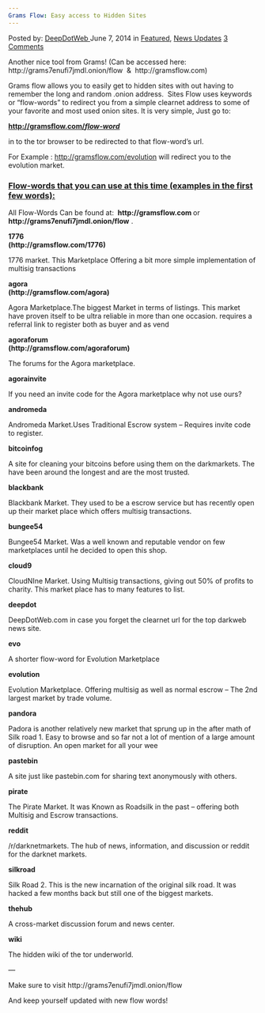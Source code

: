 ```yaml
---
Grams Flow: Easy access to Hidden Sites
---
```

<article class="post-listing post-5909 post type-post status-publish format-standard has-post-thumbnail hentry category-deepdot-news category-news-updates tag-access tag-easy tag-flow tag-grams tag-hidden tag-sites">
    <div class="post-inner">
    <p class="post-meta">
    <span>Posted by: <a href="https://www.deepdotweb.com/author/admin/" title="">DeepDotWeb </a></span>
    <span>June 7, 2014</span>
    <span>in <a href="https://www.deepdotweb.com/category/deepdot-news/" rel="category tag">Featured</a>, <a href="https://www.deepdotweb.com/category/news-updates/" rel="category tag">News Updates</a></span>
    <span><a href="https://www.deepdotweb.com/2014/06/07/grams-flow-easy-access-hidden-sites/#comments">3 Comments</a></span>
    </p>
    <div class="clear"></div>
    <div class="entry">
    <p class="text-muted">Another nice tool from Grams! (Can be accessed here: http://grams7enufi7jmdl.onion/flow  &amp;  http://gramsflow.com)</p>
    <p class="text-muted">Grams flow allows you to easily get to hidden sites with out having to remember the long and random .onion address.  Sites Flow uses keywords or &#8220;flow-words&#8221; to redirect you from a simple clearnet address to some of your favorite and most used onion sites. It is very simple, Just go to:</p>
    <p class="text-muted"><span style="text-decoration: underline;"><strong>http://gramsflow.com/<i>flow-word</i> </strong></span></p>
    <p class="text-muted">in to the tor browser to be redirected to that flow-word&#8217;s url.</p>
    <div class="alert alert-info">For Example : <a class="alert-link" href="http://gramsflow.com/evolution" target="_blank">http://gramsflow.com/evolution</a> will redirect you to the evolution market.</div>
    <div class="panel panel-primary">
    <div class="panel-heading">
    <h3 class="panel-title"><span style="text-decoration: underline;">Flow-words that you can use at this time (examples in the first few words):</span></h3>
    <p>All Flow-Words Can be found at:  <strong>http://gramsflow.com </strong>or<strong> http://grams7enufi7jmdl.onion/flow</strong> .</p>
    </div>
    <div class="panel-body">
    <div class="col-6 col-sm-6 col-md-4 col-lg-4">
    <p class="text-primary" style="white-space: nowrap;"><strong>1776</strong><br/>
    <strong> (http://gramsflow.com/1776)</strong></p>
    <p>1776 market. This Marketplace Offering a bit more simple implementation of multisig transactions</p>
    </div>
    <div class="col-6 col-sm-6 col-md-4 col-lg-4">
    <p class="text-primary" style="white-space: nowrap;"><strong>agora</strong><br/>
    <strong> (http://gramsflow.com/agora)</strong></p>
    <p>Agora Marketplace.The biggest Market in terms of listings. This market have proven itself to be ultra reliable in more than one occasion. requires a referral link to register both as buyer and as vend</p>
    </div>
    <div class="col-6 col-sm-6 col-md-4 col-lg-4">
    <p class="text-primary" style="white-space: nowrap;"><strong>agoraforum</strong><br/>
    <strong> (http://gramsflow.com/agoraforum)</strong></p>
    <p>The forums for the Agora marketplace.</p>
    </div>
    <div class="col-6 col-sm-6 col-md-4 col-lg-4">
    <p class="text-primary" style="white-space: nowrap;"><strong>agorainvite</strong></p>
    <p>If you need an invite code for the Agora marketplace why not use ours?</p>
    </div>
    <div class="col-6 col-sm-6 col-md-4 col-lg-4">
    <p class="text-primary" style="white-space: nowrap;"><strong>andromeda</strong></p>
    <p>Andromeda Market.Uses Traditional Escrow system &#8211; Requires invite code to register.</p>
    </div>
    <div class="col-6 col-sm-6 col-md-4 col-lg-4">
    <p class="text-primary" style="white-space: nowrap;"><strong>bitcoinfog</strong></p>
    <p>A site for cleaning your bitcoins before using them on the darkmarkets. The have been around the longest and are the most trusted.</p>
    </div>
    <div class="col-6 col-sm-6 col-md-4 col-lg-4">
    <p class="text-primary" style="white-space: nowrap;"><strong>blackbank</strong></p>
    <p>Blackbank Market. They used to be a escrow service but has recently open up their market place which offers multisig transactions.</p>
    </div>
    <div class="col-6 col-sm-6 col-md-4 col-lg-4">
    <p class="text-primary" style="white-space: nowrap;"><strong>bungee54</strong></p>
    <p>Bungee54 Market. Was a well known and reputable vendor on few marketplaces until he decided to open this shop.</p>
    </div>
    <div class="col-6 col-sm-6 col-md-4 col-lg-4">
    <p class="text-primary" style="white-space: nowrap;"><strong>cloud9</strong></p>
    <p>CloudNIne Market. Using Multisig transactions, giving out 50% of profits to charity. This market place has to many features to list.</p>
    </div>
    <div class="col-6 col-sm-6 col-md-4 col-lg-4">
    <p class="text-primary" style="white-space: nowrap;"><strong>deepdot</strong></p>
    <p>DeepDotWeb.com in case you forget the clearnet url for the top darkweb news site.</p>
    </div>
    <div class="col-6 col-sm-6 col-md-4 col-lg-4">
    <p class="text-primary" style="white-space: nowrap;"><strong>evo</strong></p>
    <p>A shorter flow-word for Evolution Marketplace</p>
    </div>
    <div class="col-6 col-sm-6 col-md-4 col-lg-4">
    <p class="text-primary" style="white-space: nowrap;"><strong>evolution</strong></p>
    <p>Evolution Marketplace. Offering multisig as well as normal escrow &#8211; The 2nd largest market by trade volume.</p>
    </div>
    <div class="col-6 col-sm-6 col-md-4 col-lg-4">
    <p class="text-primary" style="white-space: nowrap;"><strong>pandora</strong></p>
    <p>Padora is another relatively new market that sprung up in the after math of Silk road 1. Easy to browse and so far not a lot of mention of a large amount of disruption. An open market for all your wee</p>
    </div>
    <div class="col-6 col-sm-6 col-md-4 col-lg-4">
    <p class="text-primary" style="white-space: nowrap;"><strong>pastebin</strong></p>
    <p>A site just like pastebin.com for sharing text anonymously with others.</p>
    </div>
    <div class="col-6 col-sm-6 col-md-4 col-lg-4">
    <p class="text-primary" style="white-space: nowrap;"><strong>pirate</strong></p>
    <p>The Pirate Market. It was Known as Roadsilk in the past &#8211; offering both Multisig and Escrow transactions.</p>
    </div>
    <div class="col-6 col-sm-6 col-md-4 col-lg-4">
    <p class="text-primary" style="white-space: nowrap;"><strong>reddit</strong></p>
    <p>/r/darknetmarkets. The hub of news, information, and discussion or reddit for the darknet markets.</p>
    </div>
    <div class="col-6 col-sm-6 col-md-4 col-lg-4">
    <p class="text-primary" style="white-space: nowrap;"><strong>silkroad</strong></p>
    <p>Silk Road 2. This is the new incarnation of the original silk road. It was hacked a few months back but still one of the biggest markets.</p>
    </div>
    <div class="col-6 col-sm-6 col-md-4 col-lg-4">
    <p class="text-primary" style="white-space: nowrap;"><strong>thehub</strong></p>
    <p>A cross-market discussion forum and news center.</p>
    </div>
    <div class="col-6 col-sm-6 col-md-4 col-lg-4">
    <p class="text-primary" style="white-space: nowrap;"><strong>wiki</strong></p>
    <p>The hidden wiki of the tor underworld.</p>
    <p>&#8212;</p>
    <p>Make sure to visit http://grams7enufi7jmdl.onion/flow</p>
    <p>And keep yourself updated with new flow words!</p>
    </div>
    </div>
    </div>
    </div>
    <span style="display:none"><a href="https://www.deepdotweb.com/tag/access/" rel="tag">access</a> <a href="https://www.deepdotweb.com/tag/easy/" rel="tag">easy</a> <a href="https://www.deepdotweb.com/tag/flow/" rel="tag">flow</a> <a href="https://www.deepdotweb.com/tag/grams/" rel="tag">grams</a> <a href="https://www.deepdotweb.com/tag/hidden/" rel="tag">hidden</a> <a href="https://www.deepdotweb.com/tag/sites/" rel="tag">sites</a></span> <span style="display:none" class="updated">2014-06-07</span>
    <div style="display:none" class="vcard author" itemprop="author" itemscope itemtype="http://schema.org/Person"><strong class="fn" itemprop="name"><a href="https://www.deepdotweb.com/author/admin/" title="Posts by DeepDotWeb" rel="author">DeepDotWeb</a></strong></div>
    </div>
</article>

